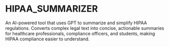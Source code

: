 # HIPAA_SUMMARIZER
An AI-powered tool that uses GPT to summarize and simplify HIPAA regulations. Converts complex legal text into concise, actionable summaries for healthcare professionals, compliance officers, and students, making HIPAA compliance easier to understand.
